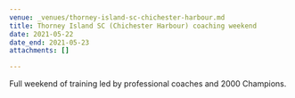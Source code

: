 ```yaml
---
venue: _venues/thorney-island-sc-chichester-harbour.md
title: Thorney Island SC (Chichester Harbour) coaching weekend
date: 2021-05-22
date_end: 2021-05-23
attachments: []

---
```

Full weekend of training led by professional coaches and 2000 Champions.